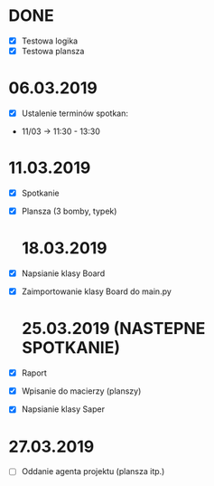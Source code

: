# DONE

-   [x] Testowa logika
-   [x] Testowa plansza

# 06.03.2019

-   [x] Ustalenie terminów spotkan:

*   11/03 -> 11:30 - 13:30

# 11.03.2019

-   [x] Spotkanie
-   [x] Plansza (3 bomby, typek)

    # 18.03.2019

-   [x] Napsianie klasy Board
-   [x] Zaimportowanie klasy Board do main.py

    # 25.03.2019 (NASTEPNE SPOTKANIE)

-   [x] Raport
-   [x] Wpisanie do macierzy (planszy)
-   [x] Napsianie klasy Saper

# 27.03.2019

-   [ ] Oddanie agenta projektu (plansza itp.)

